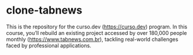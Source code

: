 # clone-tabnews
This is the repository for the curso.dev (https://curso.dev) program. In this course, you’ll rebuild an existing project accessed by over 180,000 people monthly (https://www.tabnews.com.br), tackling real-world challenges faced by professional applications.
